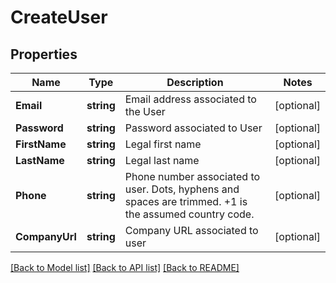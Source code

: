 # CreateUser

## Properties
Name | Type | Description | Notes
------------ | ------------- | ------------- | -------------
**Email** | **string** | Email address associated to the User | [optional] 
**Password** | **string** | Password associated to User | [optional] 
**FirstName** | **string** | Legal first name | [optional] 
**LastName** | **string** | Legal last name | [optional] 
**Phone** | **string** | Phone number associated to user. Dots, hyphens and spaces are trimmed. +1 is the assumed country code. | [optional] 
**CompanyUrl** | **string** | Company URL associated to user | [optional] 

[[Back to Model list]](../README.md#documentation-for-models) [[Back to API list]](../README.md#documentation-for-api-endpoints) [[Back to README]](../README.md)


